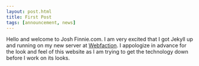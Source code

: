 ```yaml
---
layout: post.html
title: First Post
tags: [announcement, news]
---
```


Hello and welcome to Josh Finnie.com. I am very excited that I got Jekyll up and running on my new server at [Webfaction][1]. I appologize in advance for the look and feel of this website as I am trying to get the technology down before I work on its looks.

[1]: [http://webfaction.com/]